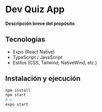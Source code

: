 # Dev Quiz App

**Descripción breve del propósito**

## Tecnologías
- Expo (React Native)
- TypeScript / JavaScript
- Estilos (CSS, Tailwind, NativeWind, etc.)

## Instalación y ejecución
```bash
npm install
npm start
# o
expo start

